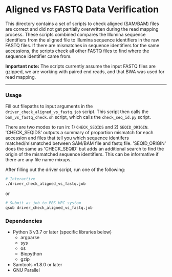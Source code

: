 # Aligned vs FASTQ Data Verification

This directory contains a set of scripts to check aligned (SAM/BAM) files are correct and did not get partially overwritten during the read mapping process. These scripts combined compares the Illumina sequence identifiers from the aligned file to Illumina sequence identifiers in the raw FASTQ files. If there are mismatches in sequence identifiers for the same accessions, the scripts check all other FASTQ files to find where the sequence identifier came from.

**Important note:** The scripts currently assume the input FASTQ files are gzipped, we are working with paired end reads, and that BWA was used for read mapping.

---

### Usage

Fill out filepaths to input arguments in the `driver_check_aligned_vs_fastq.job` script. This script then calls the `bam_vs_fastq_check.sh` script, which calls the `check_seq_id.py` script.

There are two modes to run in: 1) `CHECK_SEQIDS` and 2) `SEQID_ORIGIN`.
'CHECK_SEQIDS' outputs a summary of proportion mismatch for each accession and files that tell you which sequence identifers matched/mismatched between SAM/BAM file and fastq file.
'SEQID_ORIGIN' does the same as 'CHECK_SEQID' but adds an additional search to find the origin of the mismatched sequence identifiers. This can be informative if there are any file name mixups.

After filling out the driver script, run one of the following:

```bash
# Interactive
./driver_check_aligned_vs_fastq.job
```

or

```bash
# Submit as job to PBS HPC system
qsub driver_check_aligned_vs_fastq.job
```

### Dependencies
- Python 3 v3.7 or later (specific libraries below)
    - argparse
    - sys
    - os
    - Biopython
    - gzip
- Samtools v1.8.0 or later
- GNU Parallel

